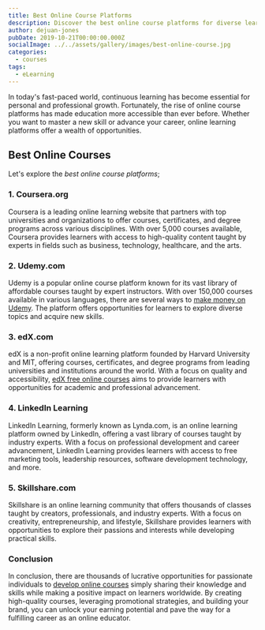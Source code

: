 ```yaml
---
title: Best Online Course Platforms
description: Discover the best online course platforms for diverse learning needs and interests on platforms like Coursera, Udemy, edX, LinkedIn Learning, and Skillshare.
author: dejuan-jones
pubDate: 2019-10-21T00:00:00.000Z
socialImage: ../../assets/gallery/images/best-online-course.jpg
categories:
  - courses
tags:
  - eLearning
---
```


In today's fast-paced world, continuous learning has become essential for personal and professional growth. Fortunately, the rise of online course platforms has made education more accessible than ever before. Whether you want to master a new skill or advance your career, online learning platforms offer a wealth of opportunities.

## Best Online Courses

Let's explore the *best online course platforms*;

### 1. Coursera.org

Coursera is a leading online learning website that partners with top universities and organizations to offer courses, certificates, and degree programs across various disciplines. With over 5,000 courses available, Coursera provides learners with access to high-quality content taught by experts in fields such as business, technology, healthcare, and the arts.

### 2. Udemy.com

Udemy is a popular online course platform known for its vast library of affordable courses taught by expert instructors. With over 150,000 courses available in various languages, there are several ways to [make money on Udemy](/blog/make-money-on-udemy). The platform offers opportunities for learners to explore diverse topics and acquire new skills.

### 3. edX.com

edX is a non-profit online learning platform founded by Harvard University and MIT, offering courses, certificates, and degree programs from leading universities and institutions around the world. With a focus on quality and accessibility, [edX free online courses](/blog/edx-free-online-course) aims to provide learners with opportunities for academic and professional advancement.

### 4. LinkedIn Learning

LinkedIn Learning, formerly known as Lynda.com, is an online learning platform owned by LinkedIn, offering a vast library of courses taught by industry experts. With a focus on professional development and career advancement, LinkedIn Learning provides learners with access to free marketing tools,  leadership resources, software development technology, and more.

### 5. Skillshare.com

Skillshare is an online learning community that offers thousands of classes taught by creators, professionals, and industry experts. With a focus on creativity, entrepreneurship, and lifestyle, Skillshare provides learners with opportunities to explore their passions and interests while developing practical skills.

### Conclusion

In conclusion, there are thousands of lucrative opportunities for passionate individuals to [develop online courses](/blog/how-to-create-online-courses) simply sharing their knowledge and skills while making a positive impact on learners worldwide. By creating high-quality courses, leveraging promotional strategies, and building your brand, you can unlock your earning potential and pave the way for a fulfilling career as an online educator.
